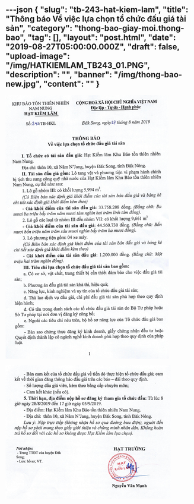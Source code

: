 ---json
{
    "slug": "tb-243-hat-kiem-lam",
    "title": "Thông báo Về việc lựa chọn tổ chức đấu giá tài sản",
    "category": "thong-bao-giay-moi.thong-bao",
    "tag": [],
    "layout": "post.html",
    "date": "2019-08-27T05:00:00.000Z",
    "draft": false,
    "upload-image": "/img/HATKIEMLAM_TB243_01.PNG",
    "description": "",
    "banner": "/img/thong-bao-new.jpg",
    "__content__": ""
}
---
<p><img alt="" src="/img/HATKIEMLAM_TB243.PNG" /></p>

<p><img alt="" src="/img/HATKIEMLAM_TB243_01.PNG" /></p>
